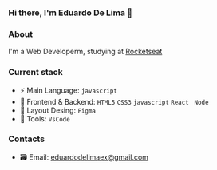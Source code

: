 ### Hi there, I'm Eduardo De Lima 👋


### About
 I'm a Web Developerm, studying at [Rocketseat](https://www.rocketseat.com.br/)

### Current stack
- :zap: Main Language: `javascript`
- :tada: Frontend & Backend: `HTML5` `CSS3` `javascript` `React ` `Node`
- :green_heart: Layout Desing: `Figma`
- :hammer: Tools: `VsCode`

### Contacts 
- :card_file_box: Email: eduardodelimaex@gmail.com






